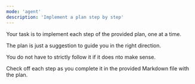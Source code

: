 ```yaml
---
mode: 'agent'
description: 'Implement a plan step by step'
---
```

Your task is to implement each step of the provided plan, one at a time.

The plan is just a suggestion to guide you in the right direction.

You do not have to strictly follow it if it does nto make sense.

Check off each step as you complete it in the provided Markdown file with the plan.